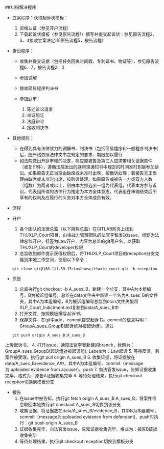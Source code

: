 ##纠纷解决程序

* 立案程序：获取起诉状模板：

 	1. 资格认证（参见开户流程）
 	1. 下载起诉状模板（参见原告流程1）撰写并提交起诉状：参见原告流程2、3、4接收立案决定:即原告流程5，被告流程1

* 诉讼程序：

	- 收集并提交证据（包括任务回执时间戳、专利证书、物证等），参见原告流程6、7，被告流程2、3
	- 参加调解
	- 接收简易程序判决书
	- 参加庭审：

		1. 陈述诉讼请求
		1. 举证质证
		2. 法庭辩论
		3. 接收判决书

* 其他规则：
	- 在得到具有法律效力的调解书、判决书（包括简易程序和一般程序判决书）后，应严格依照法律文书之规定的要求、期限加以履行
	- 如法院做出开庭审理的决定，则应原被告及第三人应携带相关证据原件（或复印件），遵循法院发出的庭审理通知书中规定的时间准时到庭参加诉讼。如果原告无正当理由缺席或未准时出席，按撤诉处理；若被告无正当理由缺席或未准时出席，按败诉处理。如果原告或被告一方或双方人数（组数）为两者或以上，则由本方推选出一组为代表组，代表本方参与诉讼，代表组所谓的法律行为推定为本方全体意志，代表组在审理结束后所享有的权利及应履行的义务对本方全体成员有效。

* 流程
* 开户

	1. 各个团队的法律总监（以下简称总监）在GITLAB网页上找到THUXLP_Court项目，向挑战方管理团队的法官李智发送issue，标题为法律总监开户，标签为Law开户，内容为总监的git用户名，以获取THUXLP_Court的developer权限
	1. 总监收到邮件提示获得权限后，将THUXLP_Court项目的reception分支克隆到本地工作空间，使用以下命令：

	```
	git clone git@166.111.59.15:toyhouse/thuxlp_court.git -b reception
	```

* 原告
	1. 总监执行git checkout -b A_sues_B，新建一个分支，其中A为本组编号，B为被诉组编号。总监在data文件夹中新建一个名为A_sues_B的文件夹，其中A为本组编号，B为被诉组编号总监到docs文件夹里将XLP_Court_Indictment.md复制到data/A_sues_B中
	2. 打开文件，按照模板撰写*起诉书*。
	3. 保存文件，在git中add、commit提交起诉书。commit的信息写明：GroupA_sues_GroupB(起诉组对被起诉组)。通过

	```
	git push origin A_sues_B:A_sues_B
	```
上传起诉书。
	4. 打开issue，通知法官李智新建的branch，标题为：GroupA_sues_GroupB(起诉组对被起诉组), Labels为：Law起诉
	5. 等待反馈，若案件被受理，执行git pull origin A_sues_B
	6. 收集证据，将证据放在data/A_sues_B/evidence_A中，其中A为本组编号，commit（message为:uploaded evidence from accuser)、push
	7. 向法官发issue，告知证据收集完毕，格式为：原告A证据收集完毕
	8. 等待处理结果，执行git checkout reception切换到模板分支

* 被告
	1. 在issue中被告知，执行git fetch origin A_sues_B:A_sues_B，将案件信息取回本地执行git checkout A_sues_B切换到该分支
	2. 收集证据，将证据放在data/A_sues_B/evidence_B，其中B为本组编号，commit（message为:uploaded evidence from defendant)、push时执行：git push origin A_sues_B
	3. 证据收集完毕，向法官发issue，告知证据收集完毕，格式为：被告B证据收集完毕
	4. 等待处理结果，执行git checkout reception切换到模板分支
